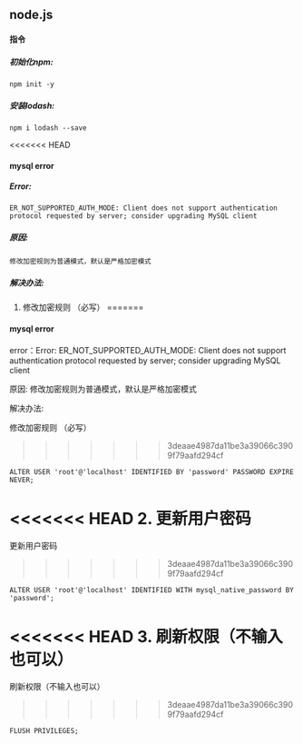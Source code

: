 ## node.js

#### 指令
##### 初始化npm: 
``` 
npm init -y
```

##### 安装lodash: 
```
npm i lodash --save
```

<<<<<<< HEAD

#### mysql error
##### Error: 
```
ER_NOT_SUPPORTED_AUTH_MODE: Client does not support authentication protocol requested by server; consider upgrading MySQL client
```

##### 原因: 
```
修改加密规则为普通模式，默认是严格加密模式
```

##### 解决办法:

1. 修改加密规则 （必写）
=======
#### mysql error
error：Error: ER_NOT_SUPPORTED_AUTH_MODE: Client does not support authentication protocol requested by server; consider upgrading MySQL client

原因: 修改加密规则为普通模式，默认是严格加密模式


解决办法:

修改加密规则 （必写）
>>>>>>> 3deaae4987da11be3a39066c3909f79aafd294cf
```
ALTER USER 'root'@'localhost' IDENTIFIED BY 'password' PASSWORD EXPIRE NEVER;
```

<<<<<<< HEAD
2. 更新用户密码
=======
更新用户密码
>>>>>>> 3deaae4987da11be3a39066c3909f79aafd294cf
```
ALTER USER 'root'@'localhost' IDENTIFIED WITH mysql_native_password BY 'password';
```

<<<<<<< HEAD
3. 刷新权限（不输入也可以）
=======
刷新权限（不输入也可以）
>>>>>>> 3deaae4987da11be3a39066c3909f79aafd294cf
```
FLUSH PRIVILEGES;
```
